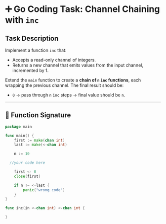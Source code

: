 # ➕ Go Coding Task: Channel Chaining with `inc`

## Task Description

Implement a function `inc` that:

- Accepts a read-only channel of integers.
- Returns a new channel that emits values from the input channel, incremented by 1.

Extend the `main` function to create a **chain of `n` `inc` functions**, each wrapping the previous channel. The final result should be:

- `0` → pass through `n` `inc` steps → final value should be `n`.

---

## 🔧 Function Signature

```go
package main

func main() {
	first := make(chan int)
	last := make(<-chan int)

	n := 10

  //your code here

	first <- 0
	close(first)

	if n != <-last {
		panic("wrong code")
	}
}

func inc(in <-chan int) <-chan int {

}
```

